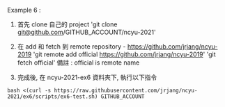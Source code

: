 Example 6 :
1. 首先 clone 自己的 project
	'git clone git@github.com/GITHUB_ACCOUNT/ncyu-2021'

2. 在 add 和 fetch 到 remote repository - https://github.com/jrjang/ncyu-2019
        'git remote add official https://github.com/jrjang/ncyu-2019'
        'git fetch official'
   備註 : official is remote name

3. 完成後, 在 ncyu-2021-ex6 資料夾下, 執行以下指令

```
bash <(curl -s https://raw.githubusercontent.com/jrjang/ncyu-2021/ex6/scripts/ex6-test.sh) GITHUB_ACCOUNT
```

